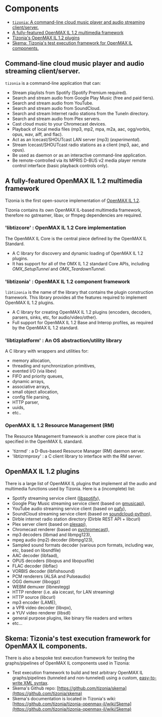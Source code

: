 # Components

<!-- START doctoc generated TOC please keep comment here to allow auto update -->
<!-- DON'T EDIT THIS SECTION, INSTEAD RE-RUN doctoc TO UPDATE -->

- [`tizonia`: A command-line cloud music player and audio streaming client/server.](#tizonia-a-command-line-cloud-music-player-and-audio-streaming-clientserver)
- [A fully-featured OpenMAX IL 1.2 multimedia framework](#a-fully-featured-openmax-il-12-multimedia-framework)
- [Tizonia's OpenMAX IL 1.2 plugins](#tizonias-openmax-il-12-plugins)
- [Skema: Tizonia's test execution framework for OpenMAX IL components.](#skema-tizonias-test-execution-framework-for-openmax-il-components)

<!-- END doctoc generated TOC please keep comment here to allow auto update -->

## Command-line cloud music player and audio streaming client/server.

`tizonia` is a command-line application that can:

- Stream playlists from Spotify (Spotify Premium required).
- Search and stream audio from Google Play Music (free and paid tiers).
- Search and stream audio from YouTube.
- Search and stream audio from SoundCloud.
- Search and stream Internet radio stations from the TuneIn directory.
- Search and stream audio from Plex servers.
- Cast cloud music to your Chromecast devices.
- Playback of local media files (mp3, mp2, mpa, m2a, aac, ogg/vorbis, opus, wav,
  aiff, and flac).
- Act as an Icecast/SHOUTcast LAN server (mp3) (_experimental_).
- Stream Icecast/SHOUTcast radio stations as a client (mp3, aac, and opus).
- Be used as daemon or as an interactive command-line application.
- Be remote-controlled via its MPRIS D-BUS v2 media player remote control
  interface (basic playback controls only).

## A fully-featured OpenMAX IL 1.2 multimedia framework

Tizonia is the first open-source implementation of
[OpenMAX IL 1.2](https://www.khronos.org/news/press/khronos-group-releases-openmax-il-1.2-provisional-specification).

Tizonia contains its own OpenMAX IL-based multimedia framework, therefore no
gstreamer, libav, or ffmpeg dependencies are required.

### 'libtizcore' : OpenMAX IL 1.2 Core implementation

The OpenMAX IL Core is the central piece defined by the OpenMAX IL Standard.

- A C library for discovery and dynamic loading of OpenMAX IL 1.2 plugins.
- It has support for all of the OMX IL 1.2 standard Core APIs, including
  _OMX_SetupTunnel_ and _OMX_TeardownTunnel_.

### 'libtizonia' : OpenMAX IL 1.2 component framework

`libtizonia` is the name of the library that contains the plugin construction
framework. This library provides all the features required to implement OpenMAX
IL 1.2 plugins.

- A C library for creating OpenMAX IL 1.2 plugins (encoders, decoders, parsers,
  sinks, etc, for audio/video/other).
- Full support for OpenMAX IL 1.2 Base and Interop profiles, as required by the
  OpenMAX IL 1.2 standard.

### 'libtizplatform' : An OS abstraction/utility library

A C library with wrappers and utilities for:

- memory allocation,
- threading and synchronization primitives,
- evented I/O (via libev)
- FIFO and priority queues,
- dynamic arrays,
- associative arrays,
- small object allocation,
- config file parsing,
- HTTP parser,
- uuids,
- etc..

### OpenMAX IL 1.2 Resource Management (RM)

The Resource Management framework is another core piece that is specified in the
OpenMAX IL standard.

- 'tizrmd' : a D-Bus-based Resource Manager (RM) daemon server.
- 'libtizrmproxy' : a C client library to interface with the RM server.

## OpenMAX IL 1.2 plugins

There is a large list of OpenMAX IL plugins that implement all the audio and
multimedia functions used by Tizonia. Here is a (incomplete) list:

- Spotify streaming service client
  ([libspotify](https://github.com/mopidy/libspotify-deb)),
- Google Play Music streaming service client (based on
  [gmusicapi](https://github.com/simon-weber/gmusicapi)),
- YouTube audio streaming service client (based on
  [pafy](https://github.com/mps-youtube/pafy)),
- SoundCloud streaming service client (based on
  [soundcloud-python](https://github.com/soundcloud/soundcloud-python)),
- Dirble internet radio station directory (Dirble REST API + libcurl)
- Plex server client (based on
  [plexapi](https://github.com/pkkid/python-plexapi)),
- Chromecast renderer (based on
  [pychromecast](https://github.com/balloob/pychromecast)),
- mp3 decoders (libmad and libmpg123),
- mpeg audio (mp2) decoder (libmpg123),
- Sampled sound formats decoder (various pcm formats, including wav, etc, based
  on libsndfile)
- AAC decoder (libfaad),
- OPUS decoders (libopus and libopusfile)
- FLAC decoder (libflac)
- VORBIS decoder (libfishsound)
- PCM renderers (ALSA and Pulseaudio)
- OGG demuxer (liboggz)
- WEBM demuxer (libnestegg)
- HTTP renderer (i.e. ala icecast, for LAN streaming)
- HTTP source (libcurl)
- mp3 encoder (LAME),
- a VP8 video decoder (libvpx),
- a YUV video renderer (libsdl)
- general purpose plugins, like binary file readers and writers
- etc...

## Skema: Tizonia's test execution framework for OpenMAX IL components.

There is also a bespoke test execution framework for testing the
graphs/pipelines of OpenMAX IL components used in Tizonia:

- Test execution framework to build and test arbitrary OpenMAX IL
  graphs/pipelines (tunneled and non-tunneled) using a custom,
  [easy-to-write XML syntax](https://github.com/tizonia/tizonia-openmax-il/wiki/Mp3Playback101).
- Skema's Github repo:
  [https://github.com/tizonia/skema](https://github.com/tizonia/skema)
- Skema's documentation is located in Tizonia's wiki:
  [https://github.com/tizonia/tizonia-openmax-il/wiki/Skema](https://github.com/tizonia/tizonia-openmax-il/wiki/Skema)
